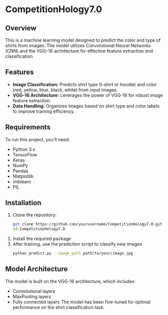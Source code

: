 # CompetitionHology7.0

## Overview

This is a machine learning model designed to predict the color and type of shirts from images. The model utilizes Convolutional Neural Networks (CNN) and the VGG-16 architecture for effective feature extraction and classification. 

## Features

- **Image Classification:** Predicts shirt type (t-shirt or hoodie) and color (red, yellow, blue, black, white) from input images.
- **VGG-16 Architecture:** Leverages the power of VGG-16 for robust image feature extraction.
- **Data Handling:** Organizes images based on shirt type and color labels to improve training efficiency.

## Requirements

To run this project, you'll need:

- Python 3.x
- TensorFlow
- Keras
- NumPy
- Pandas
- Matplotlib
- imblearn
- PIL

## Installation

1. Clone the repository:
   ```bash
   git clone https://github.com/yourusername/CompetitionHology7.0.git
   cd CompetitionHology7.0

2. Install the required package
3. After training, use the prediction script to classify new images
   ```bash
   python predict.py --image_path path/to/your/image.jpg


## Model Architecture
The model is built on the VGG-16 architecture, which includes:
- Convolutional layers
- MaxPooling layers
- Fully connected layers
The model has been fine-tuned for optimal performance on the shirt classification task.

